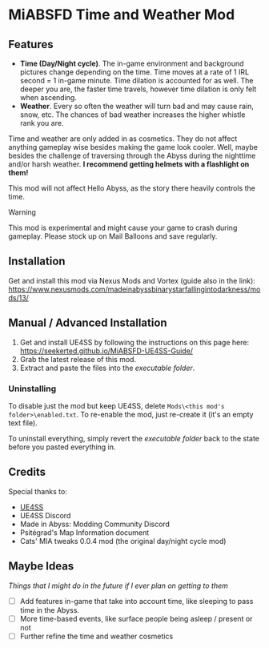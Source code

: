 # MiABSFD Time and Weather Mod

## Features

- **Time (Day/Night cycle)**. The in-game environment and background pictures change depending on the time. Time moves at a rate of 1 IRL second = 1 in-game minute. Time dilation is accounted for as well. The deeper you are, the faster time travels, however time dilation is only felt when ascending.
- **Weather**. Every so often the weather will turn bad and may cause rain, snow, etc. The chances of bad weather increases the higher whistle rank you are.

Time and weather are only added in as cosmetics. They do not affect anything gameplay wise besides making the game look cooler. Well, maybe besides the challenge of traversing through the Abyss during the nighttime and/or harsh weather. **I recommend getting helmets with a flashlight on them!**

This mod will not affect Hello Abyss, as the story there heavily controls the time.

> [!WARNING]
> This mod is experimental and might cause your game to crash during gameplay. Please stock up on Mail Balloons and save regularly.

## Installation

Get and install this mod via Nexus Mods and Vortex (guide also in the link): <https://www.nexusmods.com/madeinabyssbinarystarfallingintodarkness/mods/13/>

## Manual / Advanced Installation

1. Get and install UE4SS by following the instructions on this page here: <https://seekerted.github.io/MiABSFD-UE4SS-Guide/>
1. Grab the latest release of this mod.
1. Extract and paste the files into the _executable folder_.

### Uninstalling

To disable just the mod but keep UE4SS, delete `Mods\<this mod's folder>\enabled.txt`. To re-enable the mod, just re-create it (it's an empty text file).

To uninstall everything, simply revert the _executable folder_ back to the state before you pasted everything in.

## Credits

Special thanks to:
- [UE4SS](https://github.com/UE4SS-RE/RE-UE4SS)
- UE4SS Discord
- Made in Abyss: Modding Community Discord
- Psitégrad's Map Information document
- Cats' MIA tweaks 0.0.4 mod (the original day/night cycle mod)

## Maybe Ideas
_Things that I might do in the future if I ever plan on getting to them_

- [ ] Add features in-game that take into account time, like sleeping to pass time in the Abyss.
- [ ] More time-based events, like surface people being asleep / present or not
- [ ] Further refine the time and weather cosmetics
